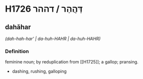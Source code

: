 # H1726 דַּהֲהַר / דההר

## dahăhar

_(dah-hah-har' | da-huh-HAHR | da-huh-HAHR)_

### Definition

feminine noun; by reduplication from [[H1725]]; a gallop; pransing.

- dashing, rushing, galloping
